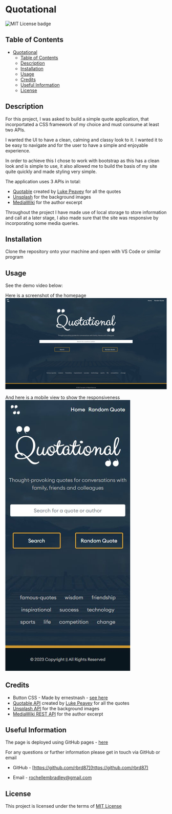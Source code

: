 # Quotational

![MIT License  badge](https://img.shields.io/static/v1?label=license&message=mit&color=green&style=flat)

## Table of Contents
- [Quotational](#quotational)
  - [Table of Contents](#table-of-contents)
  - [Description](#description)
  - [Installation](#installation)
  - [Usage](#usage)
  - [Credits](#credits)
  - [Useful Information](#useful-information)
  - [License](#license)
  
## Description
For this project, I was asked to build a simple quote application, that incorportated a CSS framework of my choice and must consume at least two APIs. 

I wanted the UI to have a clean, calming and classy look to it. I wanted it to be easy to navigate and for the user to have a simple and enjoyable experience. 

In order to achieve this I chose to work with bootstrap as this has a clean look and is simple to use, it also allowed me to build the basis of my site quite quickly and made styling very simple. 

The application uses 3 APIs in total:
- [Quotable](https://quotable.io/) created by [Luke Peavey](https://github.com/lukePeavey) for all the quotes 
- [Unsplash](https://unsplash.com/) for the background images
- [MediaWiki](https://www.mediawiki.org/wiki/API:REST_API) for the author excerpt 

Throughout the project I have made use of local storage to store information and call at a later stage, I also made sure that the site was responsive by incorporating some media queries.

## Installation
Clone the repository onto your machine and open with VS Code or similar program
  
## Usage 
See the demo video below:


Here is a screenshot of the homepage
![homepage screenshot](./assets/images/screenshots/full-screenshot.jpg) 

And here is a mobile view to show the responsiveness
![mobile screenshot](./assets/images/screenshots/mobile-screenshot.jpg)

## Credits
- Button CSS - Made by ernestnash - [see here](https://uiverse.io/ernestnash/cold-turtle-83)
- [Quotable API](https://quotable.io/) created by [Luke Peavey](https://github.com/lukePeavey) for all the quotes 
- [Unsplash API](https://unsplash.com/) for the background images
- [MediaWiki REST API](https://www.mediawiki.org/wiki/API:REST_API) for the author excerpt

  
## Useful Information
The page is deployed using GitHub pages - [here](https://rbrd87.github.io/quotational/)

For any questions or further information please get in touch via GitHub or email

- GitHub - [https://github.com/rbrd87](https://github.com/rbrd87)

- Email - [rochellembradley@gmail.com](mailto:rochellembradley@gmail.com)

## License 
This project is licensed under the terms of [MIT License ](../LICENSE)